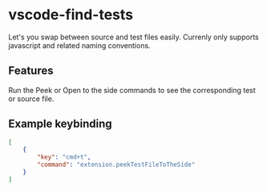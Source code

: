 # vscode-find-tests

Let's you swap between source and test files easily. Currenly only supports
javascript and related naming conventions.

## Features

Run the Peek or Open to the side commands to see the corresponding test or
source file.

## Example keybinding

```json
[
    {
        "key": "cmd+t",
        "command": "extension.peekTestFileToTheSide"
    }
]
```
